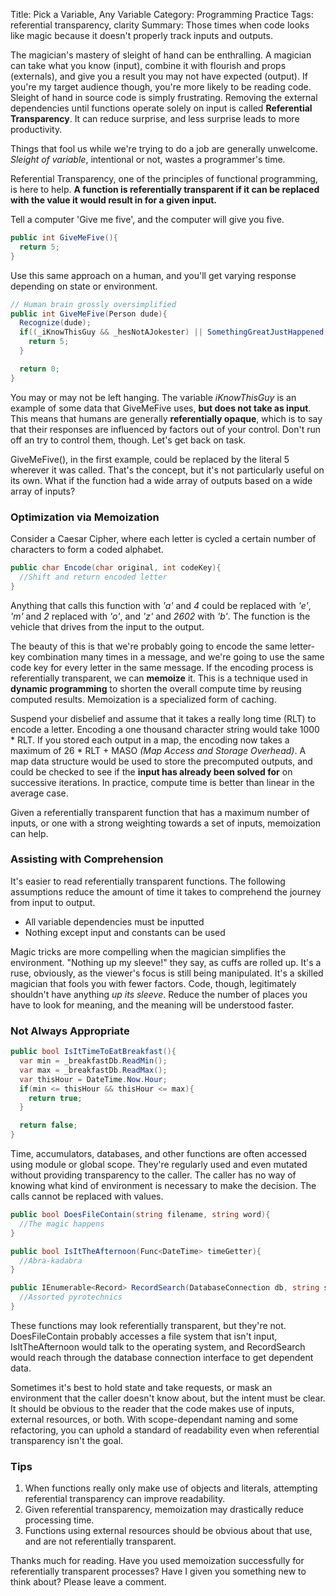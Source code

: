 Title: Pick a Variable, Any Variable
Category: Programming Practice
Tags: referential transparency, clarity
Summary: Those times when code looks like magic because it doesn't properly track inputs and outputs.

The magician's mastery of sleight of hand can be enthralling. A magician can take what you know (input), combine it with flourish and props (externals), and give you a result you may not have expected (output). If you're my target audience though, you're more likely to be reading code. Sleight of hand in source code is simply frustrating. Removing the external dependencies until functions operate solely on input is called **Referential Transparency**. It can reduce surprise, and less surprise leads to more productivity.

<!--more-->

Things that fool us while we're trying to do a job are generally unwelcome. _Sleight of variable_, intentional or not, wastes a programmer's time.

Referential Transparency, one of the principles of functional programming, is here to help. **A function is referentially transparent if it can be replaced with the value it would result in for a given input.**

Tell a computer 'Give me five', and the computer will give you five.

```cs
public int GiveMeFive(){
  return 5;
}
```

Use this same approach on a human, and you'll get varying response depending on state or environment.

```cs
// Human brain grossly oversimplified
public int GiveMeFive(Person dude){
  Recognize(dude);
  if((_iKnowThisGuy && _hesNotAJokester) || SomethingGreatJustHappened()){
    return 5;
  }

  return 0;
}
```

You may or may not be left hanging. The variable *iKnowThisGuy* is an example of some data that GiveMeFive uses, **but does not take as input**. This means that humans are generally **referentially opaque**, which is to say that their responses are influenced by factors out of your control. Don't run off an try to control them, though. Let's get back on task.

GiveMeFive(), in the first example, could be replaced by the literal 5 wherever it was called. That's the concept, but it's not particularly useful on its own. What if the function had a wide array of outputs based on a wide array of inputs?

### Optimization via Memoization

Consider a Caesar Cipher, where each letter is cycled a certain number of characters to form a coded alphabet.

```cs
public char Encode(char original, int codeKey){
  //Shift and return encoded letter
}
```

Anything that calls this function with *'a'* and *4* could be replaced with *'e'*, *'m'* and *2* replaced with *'o'*, and *'z'* and *2602* with *'b'*. The function is the vehicle that drives from the input to the output.

The beauty of this is that we're probably going to encode the same letter-key combination many times in a message, and we're going to use the same code key for every letter in the same message. If the encoding process is referentially transparent, we can **memoize** it. This is a technique used in **dynamic programming** to shorten the overall compute time by reusing computed results. Memoization is a specialized form of caching.

Suspend your disbelief and assume that it takes a really long time (RLT) to encode a letter. Encoding a one thousand character string would take 1000 * RLT. If you stored each output in a map, the encoding now takes a maximum of 26 * RLT + MASO *(Map Access and Storage Overhead)*. A map data structure would be used to store the precomputed outputs, and could be checked to see if the **input has already been solved for** on successive iterations. In practice, compute time is better than linear in the average case.

Given a referentially transparent function that has a maximum number of inputs, or one with a strong weighting towards a set of inputs, memoization can help.

### Assisting with Comprehension

It's easier to read referentially transparent functions. The following assumptions reduce the amount of time it takes to comprehend the journey from input to output.

- All variable dependencies must be inputted
- Nothing except input and constants can be used

Magic tricks are more compelling when the magician simplifies the environment. "Nothing up my sleeve!" they say, as cuffs are rolled up. It's a ruse, obviously, as the viewer's focus is still being manipulated. It's a skilled magician that fools you with fewer factors. Code, though, legitimately shouldn't have anything *up its sleeve*. Reduce the number of places you have to look for meaning, and the meaning will be understood faster.

### Not Always Appropriate

```cs
public bool IsItTimeToEatBreakfast(){
  var min = _breakfastDb.ReadMin();
  var max = _breakfastDb.ReadMax();
  var thisHour = DateTime.Now.Hour;
  if(min <= thisHour && thisHour <= max){
    return true;
  }

  return false;
}
```

Time, accumulators, databases, and other functions are often accessed using module or global scope. They're regularly used and even mutated without providing transparency to the caller. The caller has no way of knowing what kind of environment is necessary to make the decision. The calls cannot be replaced with values.

```cs
public bool DoesFileContain(string filename, string word){
  //The magic happens
}

public bool IsItTheAfternoon(Func<DateTime> timeGetter){
  //Abra-kadabra
}

public IEnumerable<Record> RecordSearch(DatabaseConnection db, string searchString){
  //Assorted pyrotechnics
}
```

These functions may look referentially transparent, but they're not. DoesFileContain probably accesses a file system that isn't input, IsItTheAfternoon would talk to the operating system, and RecordSearch would reach through the database connection interface to get dependent data.

Sometimes it's best to hold state and take requests, or mask an environment that the caller doesn't know about, but the intent must be clear. It should be obvious to the reader that the code makes use of inputs, external resources, or both. With scope-dependant naming and some refactoring, you can uphold a standard of readability even when referential transparency isn't the goal.

### Tips

1. When functions really only make use of objects and literals, attempting referential transparency can improve readability.
2. Given referential transparency, memoization may drastically reduce processing time.
3. Functions using external resources should be obvious about that use, and are not referentially transparent.

Thanks much for reading. Have you used memoization successfully for referentially transparent processes? Have I given you something new to think about? Please leave a comment.
